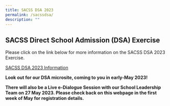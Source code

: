 ```yaml
---
title: SACSS DSA 2023
permalink: /sacssdsa/
description: ""
---
```

SACSS Direct School Admission (DSA) Exercise
---------------------

Please click on the link below for more information on the SACSS DSA 2023 Exercise.

[SACSS DSA 2023 Information](/files/sacss%20dsa%20sec%202023.pdf)


**Look out for our DSA microsite, coming to you in early-May 2023!**

**There will also be a Live e-Dialogue Session with our School Leadership Team on 27 May 2023. Please check back on this webpage in the first week of May for registration details.**